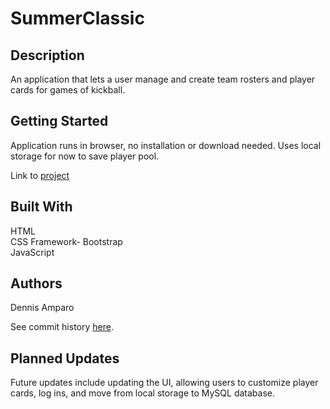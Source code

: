 # SummerClassic

## Description

An application that lets a user manage and create team rosters and player cards for games of kickball.

## Getting Started

Application runs in browser, no installation or download needed.  Uses local storage for now to save player pool.

Link to [project](https://damparo.github.io/SummerClassic/)

## Built With

HTML <br>
CSS Framework- Bootstrap <br>
JavaScript <br>

## Authors
Dennis Amparo <br>

See commit history [here](https://github.com/damparo/SummerClassic/graphs/contributors).

## Planned Updates
Future updates include updating the UI, allowing users to customize player cards, log ins, and move from local storage to MySQL database. 


